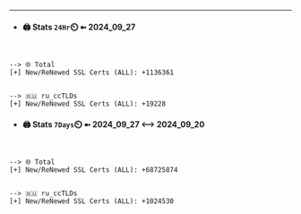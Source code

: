 

---
- #### 🖨️ **Stats** `24Hr`⏲️ ➼ 2024_09_27
```console


--> 🌐 Total
[+] New/ReNewed SSL Certs (ALL): +1136361


--> 🇷🇺 ru_ccTLDs
[+] New/ReNewed SSL Certs (ALL): +19228

```

- #### 🖨️ **Stats** `7Days`⏲️ ➼ 2024_09_27 <--> 2024_09_20
```console


--> 🌐 Total
[+] New/ReNewed SSL Certs (ALL): +68725874


--> 🇷🇺 ru_ccTLDs
[+] New/ReNewed SSL Certs (ALL): +1024530

```

